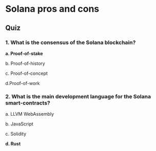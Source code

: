 # Solana pros and cons

## Quiz

### 1. What is the consensus of the Solana blockchain?

**a. Proof-of-stake**

b. Proof-of-history

c. Proof-of-concept

d.Proof-of-work

### 2. What is the main development language for the Solana smart-contracts?

a. LLVM WebAssembly

b. JavaScript

c. Solidity

**d. Rust**
